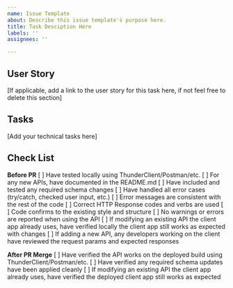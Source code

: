 ```yaml
---
name: Issue Template
about: Describe this issue template's purpose here.
title: Task Desciption Here
labels: ''
assignees: ''

---
```


## User Story
[If applicable, add a link to the user story for this task here, if not feel free to delete this section]

## Tasks
[Add your technical tasks here]

## Check List
**Before PR**
[ ] Have tested locally using ThunderClient/Postman/etc.
[ ] For any new APIs, have documented in the README.md
[ ] Have included and tested any required schema changes
[ ] Have handled all error cases (try/catch, checked user input, etc.)
[ ] Error messages are consistent with the rest of the code
[ ] Correct HTTP Response codes and verbs are used 
[ ] Code confirms to the existing style and structure
[ ] No warnings or errors are reported when using the API
[ ] If modifying an existing API the client app  already uses, have verified locally the client app still works as expected with changes
[ ] If adding a new API, any developers working on the client have reviewed the request params and expected responses

**After PR Merge**
[ ] Have verified the API works on the deployed build using ThunderClient/Postman/etc.
[ ] Have verified any required schema updates have been applied cleanly
[ ] If modifying an existing API the client app already uses, have verified the deployed client app still works as expected
